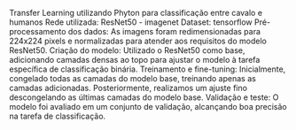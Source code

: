 Transfer Learning utilizando Phyton para classificação entre cavalo e humanos
Rede utilizada: ResNet50 - imagenet
Dataset: tensorflow
Pré-processamento dos dados: As imagens foram redimensionadas para 224x224 pixels e normalizadas para atender aos requisitos do modelo ResNet50.
Criação do modelo: Utilizado o ResNet50 como base, adicionando camadas densas ao topo para ajustar o modelo à tarefa específica de classificação binária.
Treinamento e fine-tuning: Inicialmente, congelado todas as camadas do modelo base, treinando apenas as camadas adicionadas. Posteriormente, realizamos um ajuste fino descongelando as últimas camadas do modelo base.
Validação e teste: O modelo foi avaliado em um conjunto de validação, alcançando boa precisão na tarefa de classificação.
